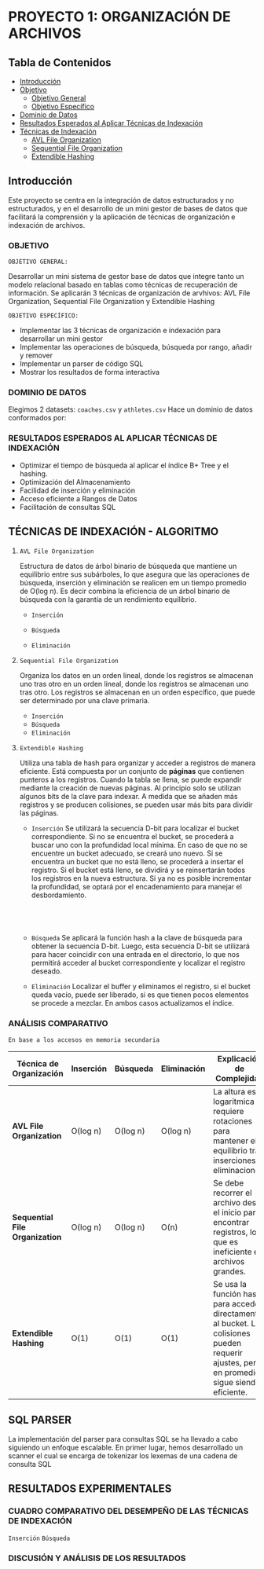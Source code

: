 # PROYECTO 1: ORGANIZACIÓN DE ARCHIVOS
## Tabla de Contenidos
- [Introducción](#introducción)
- [Objetivo](#objetivo)
  - [Objetivo General](#objetivo-general)
  - [Objetivo Específico](#objetivo-específico)
- [Dominio de Datos](#dominio-de-datos)
- [Resultados Esperados al Aplicar Técnicas de Indexación](#resultados-esperados-al-aplicar-técnicas-de-indexación)
- [Técnicas de Indexación](#técnicas-de-indexación)
  - [AVL File Organization](#avl-file-organization)
  - [Sequential File Organization](#sequential-file-organization)
  - [Extendible Hashing](#extendible-hashing)

## Introducción
Este proyecto se centra en la integración de datos estructurados y no estructurados, y en el desarrollo de un mini gestor de bases de datos que facilitará la comprensión y la aplicación de técnicas de organización e indexación de archivos.

### OBJETIVO 
`OBJETIVO GENERAL:`  

  Desarrollar un mini sistema de gestor base de datos que integre tanto un modelo relacional basado en 
  tablas como técnicas de recuperación de información. Se aplicarán 3 técnicas de organización de arvhivos: 
  AVL File Organization, Sequential File Organization y Extendible Hashing
  
`OBJETIVO ESPECÍFICO:`  
  - Implementar las 3 técnicas de organización e indexación para desarrollar un mini gestor
  - Implementar las operaciones de búsqueda, búsqueda por rango, añadir y remover
  - Implementar un parser de código SQL
  - Mostrar los resultados de forma interactiva

### DOMINIO DE DATOS
Elegimos 2 datasets: `coaches.csv` y `athletes.csv`
Hace un dominio de datos conformados por:



### RESULTADOS ESPERADOS AL APLICAR TÉCNICAS DE INDEXACIÓN
- Optimizar el tiempo de búsqueda al aplicar el índice B+ Tree y el hashing.
- Optimización del Almacenamiento
- Facilidad de inserción y eliminación
- Acceso eficiente a Rangos de Datos
- Facilitación de consultas SQL

## TÉCNICAS DE INDEXACIÓN - ALGORITMO

1. `AVL File Organization`

   Estructura de datos de árbol binario de búsqueda que mantiene un equilibrio entre sus subárboles, lo que asegura que las operaciones de búsqueda, inserción y eliminación se realicen em un tiempo promedio de O(log n). Es decir combina la eficiencia de un árbol binario de búsqueda con la garantía de un rendimiento equilibrio.

   - `Inserción`
     
   - `Búsqueda`
   - `Eliminación`

   
   
2. `Sequential File Organization`
   
   Organiza los datos en un orden lineal, donde los registros se almacenan uno tras otro en un orden lineal, donde los registros se almacenan uno tras otro. Los registros se almacenan en un orden específico, que puede ser determinado por una clave primaria.

   - `Inserción`
   - `Búsqueda`
   - `Eliminación`
3. `Extendible Hashing` 
   
   Utiliza una tabla de hash para organizar y acceder a registros de manera eficiente. Está compuesta por un conjunto de **páginas** que contienen punteros a los registros. Cuando la tabla se llena, se puede expandir mediante la creación de nuevas páginas. Al principio solo se utilizan algunos bits de la clave para indexar. A medida que se añaden más registros y se producen colisiones, se pueden usar más bits para dividir las páginas.

   - `Inserción`
     Se utilizará la secuencia D-bit para localizar el bucket correspondiente. Si no se encuentra el             bucket, se procederá a buscar uno con la profundidad local mínima. En caso de que no se encuentre un        bucket adecuado, se creará uno nuevo. Si se encuentra un bucket que no está lleno, se procederá a           insertar el registro. Si el bucket está lleno, se dividirá y se reinsertarán todos los registros en la      nueva estructura. Si ya no es posible incrementar la profundidad, se optará por el encadenamiento para      manejar el desbordamiento.
     ```cpp
     

    
   - `Búsqueda`
     Se aplicará la función hash a la clave de búsqueda para obtener la secuencia D-bit. Luego, esta secuencia D-bit se utilizará para hacer coincidir con una entrada en el directorio, lo que nos permitirá acceder al bucket correspondiente y localizar el registro deseado.
     
   - `Eliminación`
     Localizar el buffer y eliminamos el registro, si el bucket queda vacío, puede ser liberado, si es que tienen pocos elementos se procede a mezclar. En ambos casos actualizamos el índice.

     

### ANÁLISIS COMPARATIVO
`En base a los accesos en memoria secundaria`


| **Técnica de Organización**      | **Inserción** | **Búsqueda** | **Eliminación** |  **Explicación de Complejidad**                                                                             | **Ventajas**                                  | **Desventajas**                              |
|----------------------------------|---------------|---------------|------------------|------------------------------------------------------------------------------------------------------------|------------------------------------------------|----------------------------------------------|
| **AVL File Organization**        | O(log n)      | O(log n)      | O(log n)         | La altura es logarítmica y requiere rotaciones para mantener el equilibrio tras inserciones o eliminaciones. | Balanceo automático; acceso rápido.          | Complejidad en la implementación y mantenimiento. |
| **Sequential File Organization** | O(log n)          | O(log n)          | O(n)             | Se debe recorrer el archivo desde el inicio para encontrar registros, lo que es ineficiente en archivos grandes. | Sencillo de implementar; eficiente en lectura secuencial. | Ineficiente para búsquedas y modificaciones. |
| **Extendible Hashing**           | O(1)          | O(1)          | O(1)             | Se usa la función hash para acceder directamente al bucket. Las colisiones pueden requerir ajustes, pero en promedio sigue siendo eficiente. | Acceso rápido; bajo costo de inserción y búsqueda. | Complejidad en el manejo de colisiones y ajuste de la tabla. |


## SQL PARSER
La implementación del parser para consultas SQL se ha llevado a cabo siguiendo un enfoque escalable. En primer lugar, hemos desarrollado un scanner el cual se encarga de tokenizar los lexemas de una cadena de consulta SQL

## RESULTADOS EXPERIMENTALES

### CUADRO COMPARATIVO DEL DESEMPEÑO DE LAS TÉCNICAS DE INDEXACIÓN
`Inserción` `Búsqueda`

### DISCUSIÓN Y ANÁLISIS DE LOS RESULTADOS



